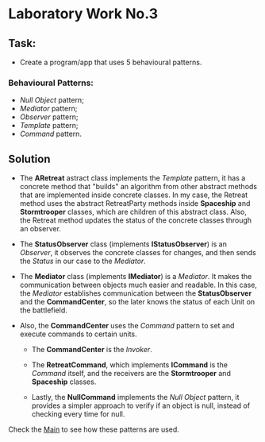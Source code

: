 # Laboratory Work No.3

## Task:
- Create a program/app that uses 5 behavioural patterns.

### Behavioural Patterns:
+ _Null Object_ pattern;
+ _Mediator_ pattern;
+ _Observer_ pattern;
+ _Template_ pattern;
+ _Command_ pattern.

## Solution

- The __ARetreat__ astract class implements the _Template_ pattern, it has a concrete method that "builds" an algorithm from other abstract methods that are implemented inside concrete classes. In my case, the Retreat method uses the abstract RetreatParty methods inside __Spaceship__ and __Stormtrooper__ classes, which are children of this abstract class. Also, the Retreat method updates the status of the concrete classes through an observer.

- The __StatusObserver__ class (implements __IStatusObserver__) is an _Observer_, it observes the concrete classes for changes, and then sends the _Status_ in our case to the _Mediator_.

- The __Mediator__ class (implements __IMediator__) is a _Mediator_. It makes the communication between objects much easier and readable. In this case, the _Mediator_ establishes communication between the __StatusObserver__ and the __CommandCenter__, so the later knows the status of each Unit on the battlefield.

- Also, the __CommandCenter__ uses the _Command_ pattern to set and execute commands to certain units.

  + The __CommandCenter__ is the _Invoker_.

  + The __RetreatCommand__, which implements __ICommand__ is the _Command_ itself, and the receivers are the __Stormtrooper__ and __Spaceship__ classes.

  + Lastly, the __NullCommand__ implements the _Null Object_ pattern, it provides a simpler approach to verify if an object is null, instead of checking every time for null.

Check the [Main](https://github.com/skidne/TMPS-Labs/blob/master/Client/Program.cs) to see how these patterns are used.
